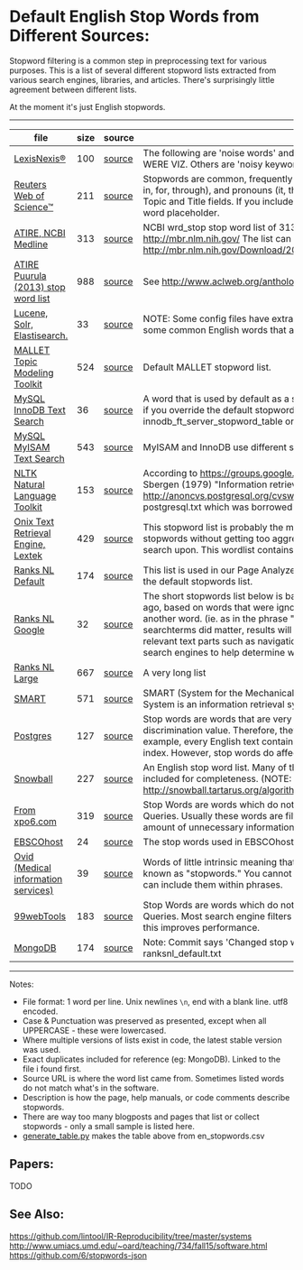 # Default English Stop Words from Different Sources:

Stopword filtering is a common step in preprocessing text for various purposes. This is a list of several different stopword lists extracted from various search engines, libraries, and articles. There's surprisingly little agreement between different lists.

At the moment it's just English stopwords.

- - - 

file                                                        | size | source                                                                                                                                     | description                                                                                                                                                                                                                                                                                                                                                                                                                                                                                                                  
------------------------------------------------------------|------|--------------------------------------------------------------------------------------------------------------------------------------------|------------------------------------------------------------------------------------------------------------------------------------------------------------------------------------------------------------------------------------------------------------------------------------------------------------------------------------------------------------------------------------------------------------------------------------------------------------------------------------------------------------------------------
[LexisNexis®](en/lexisnexis.txt)                            | 100  | [source](http://help.lexisnexis.com/tabula-rasa/totalpatent/noisewords_ref-reference?lbu=US&locale=en_US&audience=online)                  | The following are 'noise words' and are never searchable: EVER HARDLY HENCE INTO NOR WERE VIZ. Others are 'noisy keywords' and are searchable by enclosing them in quotes.                                                                                                                                                                                                                                                                                                                                                   
[Reuters Web of Science™](en/reuters_wos.txt)               | 211  | [source](https://images.webofknowledge.com/WOK46/help/WOS/ht_stopwd.html)                                                                  | Stopwords are common, frequently used words such as articles (a, an, the), prepositions (of, in, for, through), and pronouns (it, their, his) that cannot be searched as individual words in the Topic and Title fields. If you include a stopword in a phrase, the stopword is interpreted as a word placeholder.                                                                                                                                                                                                           
[ATIRE, NCBI Medline](en/atire_ncbi.txt)                    | 313  | [source](http://www.atire.org/hg/atire/file/tip/source/stop_word.c)                                                                        | NCBI wrd_stop stop word list of 313 terms extracted from Medline. Its use is unrestricted http://mbr.nlm.nih.gov/ The list can be downloaded from here: http://mbr.nlm.nih.gov/Download/2009/WordCounts/wrd_stop                                                                                                                                                                                                                                                                                                             
[ATIRE Puurula (2013) stop word list](en/atire_puurula.txt) | 988  | [source](http://www.atire.org/hg/atire/file/tip/source/stop_word.c)                                                                        | See http://www.aclweb.org/anthology/U13-1013                                                                                                                                                                                                                                                                                                                                                                                                                                                                                 
[Lucene, Solr, Elastisearch.](en/lucene_elastisearch.txt)   | 33   | [source](https://github.com/apache/lucene-solr/blob/master/lucene/core/src/java/org/apache/lucene/analysis/standard/StandardAnalyzer.java) | NOTE: Some config files have extra 's' and 't' as stopwords. An unmodifiable set containing some common English words that are not usually useful for searching.                                                                                                                                                                                                                                                                                                                                                             
[MALLET Topic Modeling Toolkit](en/mallet.txt)              | 524  | [source](https://github.com/mimno/Mallet/blob/master/stoplists/en.txt)                                                                     | Default MALLET stopword list.                                                                                                                                                                                                                                                                                                                                                                                                                                                                                                
[MySQL InnoDB Text Search](en/mysql_innodb.txt)             | 36   | [source](http://dev.mysql.com/doc/refman/8.0/en/innodb-ft-default-stopword-table.html)                                                     | A word that is used by default as a stopword for FULLTEXT indexes on InnoDB tables. Not used if you override the default stopword processing with either the innodb_ft_server_stopword_table or the innodb_ft_user_stopword_table option.                                                                                                                                                                                                                                                                                    
[MySQL MyISAM Text Search](en/mysql_myisam.txt)             | 543  | [source](https://dev.mysql.com/doc/refman/5.6/en/server-system-variables.html#sysvar_ft_stopword_file)                                     | MyISAM and InnoDB use different stoplists.                                                                                                                                                                                                                                                                                                                                                                                                                                                                                   
[NLTK Natural Language Toolkit](en/nltk.txt)                | 153  | [source](http://www.nltk.org/book/ch02.html)                                                                                               | According to https://groups.google.com/forum/#!topic/nltk-users/YVF0S0Q_8k4 Van Rij. Sbergen (1979) "Information retrieval" (Butterworths, London). It's slightly expanded from http://anoncvs.postgresql.org/cvsweb.cgi/pgsql/src/backend/snowball/stopwords/english.stop postgresql.txt which was borrowed from snowball presumably.                                                                                                                                                                                       
[Onix Text Retrieval Engine, Lextek](en/onix.txt)           | 429  | [source](http://www.lextek.com/manuals/onix/stopwords1.html)                                                                               | This stopword list is probably the most widely used stopword list. It covers a wide number of stopwords without getting too aggressive and including too many words which a user might search upon. This wordlist contains 429 words.                                                                                                                                                                                                                                                                                        
[Ranks NL Default](en/ranksnl_default.txt)                  | 174  | [source](http://www.ranks.nl/stopwords)                                                                                                    | This list is used in our Page Analyzer and Article Analyzer for English text, when you let it use the default stopwords list.                                                                                                                                                                                                                                                                                                                                                                                                
[Ranks NL Google](en/ranksnl_oldgoogle.txt)                 | 32   | [source](http://www.ranks.nl/stopwords)                                                                                                    | The short stopwords list below is based on what we believed to be Google stopwords a decade ago, based on words that were ignored if you would search for them in combination with another word. (ie. as in the phrase "a keyword").  Last time we checked using stopwords in searchterms did matter, results will be different. We do believe stopwords (and other non-relevant text parts such as navigation menus) are filtered out of the text by Google and other search engines to help determine what a page is about.
[Ranks NL Large](en/ranksnl_large.txt)                      | 667  | [source](http://www.ranks.nl/stopwords)                                                                                                    | A very long list                                                                                                                                                                                                                                                                                                                                                                                                                                                                                                             
[SMART](en/smart.txt)                                       | 571  | [source](ftp://ftp.cs.cornell.edu/pub/smart/english.stop)                                                                                  | SMART (System for the Mechanical Analysis and Retrieval of Text) Information Retrieval System is an information retrieval system developed at Cornell University in the 1960s.                                                                                                                                                                                                                                                                                                                                               
[Postgres](en/postgresql.txt)                               | 127  | [source](https://www.postgresql.org/docs/9.1/static/textsearch-dictionaries.html#TEXTSEARCH-STOPWORDS)                                     | Stop words are words that are very common, appear in almost every document, and have no discrimination value. Therefore, they can be ignored in the context of full text searching. For example, every English text contains words like a and the, so it is useless to store them in an index. However, stop words do affect the positions in tsvector, which in turn affect ranking.                                                                                                                                        
[Snowball](en/snowball.txt)                                 | 227  | [source](https://github.com/snowballstem/snowball-website/blob/master/algorithms/english/stop.txt)                                         | An English stop word list. Many of the forms below are quite rare (e.g. 'yourselves') but included for completeness. (NOTE: Included the extra words mentioned in comments) http://snowball.tartarus.org/algorithms/english/stop.txt                                                                                                                                                                                                                                                                                         
[From xpo6.com](en/xpo6.txt)                                | 319  | [source](http://xpo6.com/wp-content/uploads/2015/01/stop-word-list.txt)                                                                    | Stop Words are words which do not contain important significance to be used in Search Queries. Usually these words are filtered out from search queries because they return vast amount of unnecessary information.                                                                                                                                                                                                                                                                                                          
[EBSCOhost](en/ebscohost_medline_cinahl.txt)                | 24   | [source](https://help.ebsco.com/interfaces/CINAHL_MEDLINE_Databases/CINAHL_and_MEDLINE_FAQs/stop_words_in_EBSCOhost_medical_databases)     | The stop words used in EBSCOhost medical databases MEDLINE and CINAHL                                                                                                                                                                                                                                                                                                                                                                                                                                                        
[Ovid (Medical information services)](en/ovid.txt)          | 39   | [source](http://resourcecenter.ovid.com/site/products/fieldguide/umda/Stopwords.jsp)                                                       | Words of little intrinsic meaning that occur too frequently to be useful in searching text are known as "stopwords." You cannot search for the following stopwords by themselves, but you can include them within phrases.                                                                                                                                                                                                                                                                                                   
[99webTools](en/99webTools)                                 | 183  | [source](http://99webtools.com/blog/list-of-english-stop-words/)                                                                           | Stop Words are words which do not contain important significance to be used in Search Queries. Most search engine filters these words from search query before performing search, this improves performance.                                                                                                                                                                                                                                                                                                                 
[MongoDB](en/ranksnl_default.txt)                           | 174  | [source](https://github.com/mongodb/mongo/blob/master/src/mongo/db/fts/stop_words_english.txt)                                             | Note: Commit says 'Changed stop words files to the snowball stop lists' but these are same as ranksnl_default.txt                                                                                                                                                                                                                                                                                                                                                                                                            


- - - 
                                                                                                                                             
Notes:
* File format: 1 word per line. Unix newlines `\n`, end with a blank line. utf8 encoded.
* Case & Punctuation was preserved as presented, except when all UPPERCASE - these were lowercased.
* Where multiple versions of lists exist in code, the latest stable version was used.
* Exact duplicates included for reference (eg: MongoDB). Linked to the file i found first.
* Source URL is where the word list came from. Sometimes listed words do not match what's in the software.
* Description is how the page, help manuals, or code comments describe stopwords.
* There are way too many blogposts and pages that list or collect stopwords - only a small sample is listed here.
* [generate_table.py](generate_table.py) makes the table above from en_stopwords.csv

## Papers:

TODO

## See Also:
https://github.com/lintool/IR-Reproducibility/tree/master/systems
http://www.umiacs.umd.edu/~oard/teaching/734/fall15/software.html
https://github.com/6/stopwords-json

